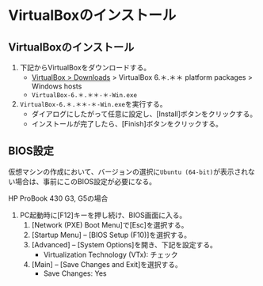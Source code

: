 # VirtualBoxのインストール

## VirtualBoxのインストール

1. 下記からVirtualBoxをダウンロードする。
   - [VirtualBox > Downloads](https://www.virtualbox.org/wiki/Downloads) > VirtualBox 6.＊.＊＊ platform packages > Windows hosts
   - `VirtualBox-6.＊.＊＊-＊-Win.exe`
2. `VirtualBox-6.＊.＊＊-＊-Win.exe`を実行する。
   - ダイアログにしたがって任意に設定し、[Install]ボタンをクリックする。
   - インストールが完了したら、[Finish]ボタンをクリックする。

## BIOS設定

仮想マシンの作成において、バージョンの選択に`Ubuntu (64-bit)`が表示されない場合は、事前にこのBIOS設定が必要になる。

HP ProBook 430 G3, G5の場合
1. PC起動時に[F12]キーを押し続け、BIOS画面に入る。
   1. [Network (PXE) Boot Menu]で[Esc]を選択する。
   2. [Startup Menu] – [BIOS Setup (F10)]を選択する。
   3. [Advanced] – [System Options]を開き、下記を設定する。
      - Virtualization Technology (VTx): チェック
   4. [Main] – [Save Changes and Exit]を選択する。
      - Save Changes: Yes
